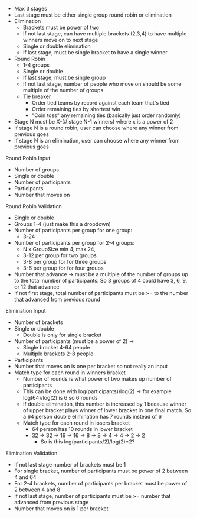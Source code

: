 - Max 3 stages
- Last stage must be either single group round robin or elimination
- Elimination 
	- Brackets must be power of two
	- If not last stage, can have multiple brackets (2,3,4) to have multiple winners move on to next stage
	- Single or double elimination
	- If last stage, must be single bracket to have a single winner
- Round Robin
	- 1-4 groups
	- Single or double 
	- If last stage, must be single group
	- If not last stage, number of people who move on should be some multiple of the number of groups
	- Tie breaker
		- Order tied teams by record against each team that's tied
		- Order remaining ties by shortest win
		- "Coin toss" any remaining ties (basically just order randomly)
- Stage N must be X-(# stage N-1 winners) where x is a power of 2
- If stage N is a round robin, user can choose where any winner from previous goes
- If stage N is an elimination, user can choose where any winner from previous goes

Round Robin Input
- Number of groups
- Single or double
- Number of participants
- Participants 
- Number that moves on

Round Robin Validation
- Single or double
- Groups 1-4 (just make this a dropdown)
- Number of participants per group for one group:
	- 3-24
- Number of participants per group for 2-4 groups:
	- N x GroupSize min 4, max 24, 
	- 3-12 per group for two groups
	- 3-8 per group for for three groups
	- 3-6 per group for for four groups
- Number that advance -> must be a multiple of the number of groups up to the total number of participants.  So 3 groups of 4 could have 3, 6, 9, or 12 that advance
- If not first stage, total number of participants must be >= to the number that advanced from previous round


Elimination Input
- Number of brackets
- Single or double
	- Double is only for single bracket
- Number of participants (must be a power of 2) -> 
	- Single bracket 4-64 people
	- Multiple brackets 2-8 people
- Participants
- Number that moves on is one per bracket so not really an input
- Match type for each round in winners bracket
	- Number of rounds is what power of two makes up number of participants
	- This can be done with log(participants)/log(2)  -> for example log(64)/log(2) is 6 so 6 rounds
	- If double elimination, this number is increased by 1 because winner of upper bracket plays winner of lower bracket in one final match.  So a 64 person double elimination has 7 rounds instead of 6
	- Match type for each round in losers bracket
		- 64 person has 10 rounds in lower bracket
		- 32 -> 32 -> 16 -> 16 -> 8 -> 8 -> 4 -> 4 -> 2 -> 2
			- So is this log(participants/2)/log(2)*2?

Elimination Validation
- If not last stage number of brackets must be 1
- For single bracket, number of participants must be power of 2 between 4 and 64
- For 2-4 brackets, number of participants per bracket must be power of 2 between 4 and 8
- If not last stage, number of participants must be >= number that advanced from previous stage
- Number that moves on is 1 per bracket

